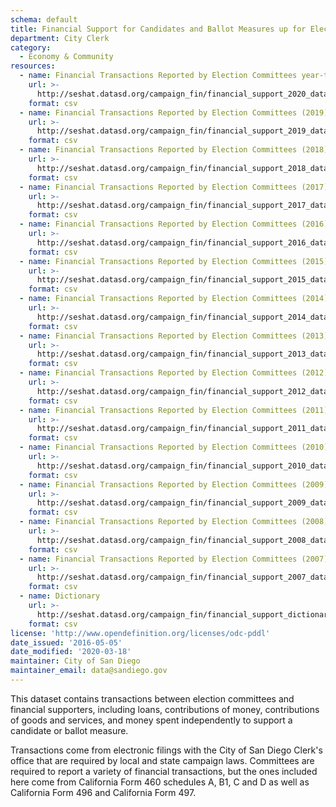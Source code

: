 ```yaml
---
schema: default
title: Financial Support for Candidates and Ballot Measures up for Election
department: City Clerk
category:
  - Economy & Community
resources:
  - name: Financial Transactions Reported by Election Committees year-to-date
    url: >-
      http://seshat.datasd.org/campaign_fin/financial_support_2020_datasd_v1.csv
    format: csv
  - name: Financial Transactions Reported by Election Committees (2019)
    url: >-
      http://seshat.datasd.org/campaign_fin/financial_support_2019_datasd_v1.csv
    format: csv
  - name: Financial Transactions Reported by Election Committees (2018)
    url: >-
      http://seshat.datasd.org/campaign_fin/financial_support_2018_datasd_v1.csv
    format: csv
  - name: Financial Transactions Reported by Election Committees (2017)
    url: >-
      http://seshat.datasd.org/campaign_fin/financial_support_2017_datasd_v1.csv
    format: csv
  - name: Financial Transactions Reported by Election Committees (2016)
    url: >-
      http://seshat.datasd.org/campaign_fin/financial_support_2016_datasd_v1.csv
    format: csv
  - name: Financial Transactions Reported by Election Committees (2015)
    url: >-
      http://seshat.datasd.org/campaign_fin/financial_support_2015_datasd_v1.csv
    format: csv
  - name: Financial Transactions Reported by Election Committees (2014)
    url: >-
      http://seshat.datasd.org/campaign_fin/financial_support_2014_datasd_v1.csv
    format: csv
  - name: Financial Transactions Reported by Election Committees (2013)
    url: >-
      http://seshat.datasd.org/campaign_fin/financial_support_2013_datasd_v1.csv
    format: csv
  - name: Financial Transactions Reported by Election Committees (2012)
    url: >-
      http://seshat.datasd.org/campaign_fin/financial_support_2012_datasd_v1.csv
    format: csv
  - name: Financial Transactions Reported by Election Committees (2011)
    url: >-
      http://seshat.datasd.org/campaign_fin/financial_support_2011_datasd_v1.csv
    format: csv
  - name: Financial Transactions Reported by Election Committees (2010)
    url: >-
      http://seshat.datasd.org/campaign_fin/financial_support_2010_datasd_v1.csv
    format: csv
  - name: Financial Transactions Reported by Election Committees (2009)
    url: >-
      http://seshat.datasd.org/campaign_fin/financial_support_2009_datasd_v1.csv
    format: csv
  - name: Financial Transactions Reported by Election Committees (2008)
    url: >-
      http://seshat.datasd.org/campaign_fin/financial_support_2008_datasd_v1.csv
    format: csv
  - name: Financial Transactions Reported by Election Committees (2007)
    url: >-
      http://seshat.datasd.org/campaign_fin/financial_support_2007_datasd_v1.csv
    format: csv
  - name: Dictionary
    url: >-
      http://seshat.datasd.org/campaign_fin/financial_support_dictionary_datasd.csv
    format: csv
license: 'http://www.opendefinition.org/licenses/odc-pddl'
date_issued: '2016-05-05'
date_modified: '2020-03-18'
maintainer: City of San Diego
maintainer_email: data@sandiego.gov
---
```

This dataset contains transactions between election committees and financial
supporters, including loans, contributions of money, contributions of goods
and services, and money spent independently to support a candidate or ballot measure.
<!--more-->

Transactions come from electronic filings with the City of San Diego Clerk's
office that are required by local and state campaign laws. Committees are
required to report a variety of financial transactions, but the ones included
here come from California Form 460 schedules A, B1, C and D as well as California
Form 496 and California Form 497.
